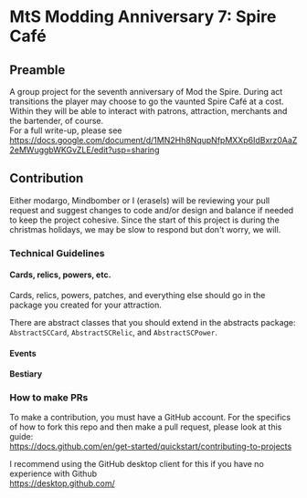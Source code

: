 # MtS Modding Anniversary 7: Spire Café
## Preamble
A group project for the seventh anniversary of Mod the Spire. During act transitions the player may choose to go the vaunted Spire Café at a cost. Within they will be able to interact with patrons, attraction, merchants and the bartender, of course.  
For a full write-up, please see https://docs.google.com/document/d/1MN2Hh8NqupNfpMXXp6IdBxrz0AaZ2eMWuggbWKGvZLE/edit?usp=sharing
  
## Contribution
Either modargo, Mindbomber or I (erasels) will be reviewing your pull request and suggest changes to code and/or design and balance if needed to keep the project cohesive. Since the start of this project is during the christmas holidays, we may be slow to respond but don't worry, we will.
  
### Technical Guidelines



#### Cards, relics, powers, etc.
Cards, relics, powers, patches, and everything else should go in the package you created for your attraction.

There are abstract classes that you should extend in the abstracts package: `AbstractSCCard`, `AbstractSCRelic`, and `AbstractSCPower`.

#### Events


#### Bestiary


### How to make PRs
  
To make a contribution, you must have a GitHub account. 
For the specifics of how to fork this repo and then make a pull request, please look at this guide:  
https://docs.github.com/en/get-started/quickstart/contributing-to-projects  
   
I recommend using the GitHub desktop client for this if you have no experience with Github  
https://desktop.github.com/
